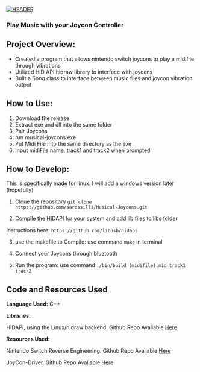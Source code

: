 [<img src="https://raw.githubusercontent.com/Sarossilli/Musical-Joycons/master/readme/header.gif" alt="HEADER">]() 

### Play Music with your Joycon Controller

## Project Overview:
- Created a program that allows nintendo switch joycons to play a midifile through vibrations
- Utilized HID API hidraw library to interface with joycons
- Built a Song class to interface between music files and joycon vibration output

## How to Use:
1. Download the release
2. Extract exe and dll into the same folder
3. Pair Joycons
4. run musical-joycons.exe
5. Put Midi File into the same directory as the exe
6. Input midiFile name, track1 and track2 when prompted

## How to Develop:
This is specifically made for linux. I will add a windows version later (hopefully)
1. Clone the repository 
`git clone https://github.com/sarossilli/Musical-Joycons.git`

2. Compile the HIDAPI for your system and add lib files to libs folder

Instructions here: `https://github.com/libusb/hidapi`

3. use the makefile to Compile:
use command `make` in terminal

4. Connect your Joycons through bluetooth

5. Run the program:
use command `./bin/build (midifile).mid track1 track2`

## Code and Resources Used 
**Language Used:** C++

**Libraries:** 

HIDAPI, using the Linux/hidraw backend. Github Repo Avaliable [Here](https://github.com/signal11/hidapi)

**Resources Used:**

Nintendo Switch Reverse Engineering. Github Repo Avaliable [Here](https://github.com/dekuNukem/Nintendo_Switch_Reverse_Engineering/)

JoyCon-Driver. Github Repo Avaliable [Here](https://github.com/fossephate/JoyCon-Driver)

